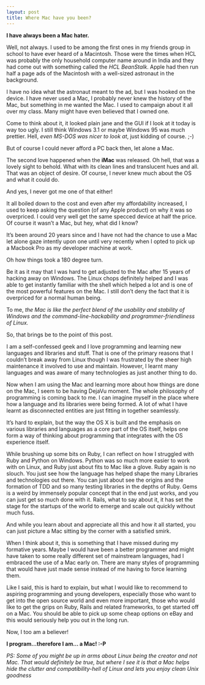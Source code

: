 ```yaml
---
layout: post
title: Where Mac have you been?
---
```


**I have always been a Mac hater.** 

Well, not always. I used to be among the first ones in my friends group in school to have ever heard of a Macintosh. Those were the times when HCL was probably the only household computer name around in India and they had come out with something called the _HCL BeanStalk_. Apple had then run half a page ads of the Macintosh with a well-sized astronaut in the background.

I have no idea what the astronaut meant to the ad, but I was hooked on the device. I have never used a Mac, I probably never knew the history of the Mac, but something in me wanted the Mac. I used to campaign about it all over my class. Many might have even believed that I owned one.

Come to think about it, it looked plain jane and the GUI if I look at it today is way too ugly. I still think Windows 3.1 or maybe Windows 95 was much prettier. Hell, _even MS-DOS was nicer to look at_, just kidding of course. ;-)

But of course I could never afford a PC back then, let alone a Mac.

The second love happened when the **iMac** was released. Oh hell, that was a lovely sight to behold. What with its clean lines and translucent hues and all. That was an object of desire. Of course, I never knew much about the OS and what it could do.

And yes, I never got me one of that either!

It all boiled down to the cost and even after my affordability increased, I used to keep asking the question (of any Apple product) on why it was so overpriced. I could very well get the same specced device at half the price. Of course it wasn’t a Mac, but hey, what did I know?

It’s been around 20 years since and I have not had the chance to use a Mac let alone gaze intently upon one until very recently when I opted to pick up a Macbook Pro as my developer machine at work.

Oh how things took a 180 degree turn.

Be it as it may that I was hard to get adjusted to the Mac after 15 years of hacking away on Windows. The Linux chops definitely helped and I was able to get instantly familiar with the shell which helped a lot and is one of the most powerful features on the Mac. I still don’t deny the fact that it is overpriced for a normal human being.

To me, _the Mac is like the perfect blend of the usability and stability of Windows and the command-line-hackability and programmer-friendliness of Linux._ 

So, that brings be to the point of this post. 

I am a self-confessed geek and I love programming and learning new languages and libraries and stuff. That is one of the primary reasons that I couldn’t break away from Linux though I was frustrated by the sheer high maintenance it involved to use and maintain. However, I learnt many languages and was aware of many technologies as just another thing to do.

Now when I am using the Mac and learning more about how things are done on the Mac, I seem to be having  DejaVu moment. The whole philosophy of programming is coming back to me. I can imagine myself in the place where how a language and its libraries were being formed. A lot of what I have learnt as disconnected entities are just fitting in together seamlessly.

It’s hard to explain, but the way the OS X is built and the emphasis on various libraries and languages as a core part of the OS itself, helps one form a way of thinking about programming that integrates with the OS experience itself.

While brushing up some bits on Ruby, I can reflect on how I struggled with Ruby and Python on Windows. Python was so much more easier to work with on Linux, and Ruby just about fits to Mac like a glove. Ruby again is no slouch. You just see how the language has helped shape the many Libraries and technologies out there. You can just about see the origins and the formation of TDD and so many testing libraries in the depths of Ruby. Gems is a weird by immensely popular concept that in the end just works, and you can just get so much done with it. Rails, what to say about it, it has set the stage for the startups of the world to emerge and scale out quickly without much fuss. 

And while you learn about and appreciate all this and how it all started, you can just picture a Mac sitting by the corner with a satisfied smirk.

When I think about it, this is something that I have missed during my formative years. Maybe I would have been a better programmer and might have taken to some really different set of mainstream languages, had I embraced the use of a Mac early on. There are many styles of programming that would have just made sense instead of me having to force learning them.

Like I said, this is hard to explain, but what I would like to recommend to aspiring programming and young developers, especially those who want to get into the open source world and even more important, those who would like to get the grips on Ruby, Rails and related frameworks, to get started off on a Mac. You should be able to pick up some cheap options on eBay and this would seriously help you out in the long run.

Now, I too am a believer!

**I program…therefore I am… a Mac! :-P**


_PS: Some of you might be up in arms about Linux being the creator and not Mac. That would definitely be true, but where I see it is that a Mac helps hide the clutter and compatibility-hell of Linux and lets you enjoy clean Unix goodness_